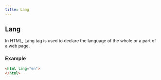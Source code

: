 ```yaml
---
title: Lang
---
```

## Lang

In HTML, Lang tag is used to declare the language of the whole or a part of a web page.

### Example

```html
<html lang="en">
</html>
```
